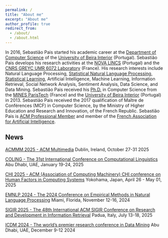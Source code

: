 ```yaml
---
permalink: /
title: "About me"
excerpt: "About me"
author_profile: true
redirect_from: 
  - /about/
  - /about.html
---
```



In 2016, Sebastião Pais started his academic career at the [Department of Computer Science](http://www.di.ubi.pt/) of the [University of Beira Interior](https://www.ubi.pt/) (Portugal). Sebastião Pais develops his research activities at the [NOVA LINCS](https://nova-lincs.di.fct.unl.pt/) (Portugal) and the [CNRS GREYC UMR 6072 Laboratory](http://www.greyc.fr/) (France). His research interests include Natural Language Processing, [Statistical Natural Language Processing](https://nlp.stanford.edu/fsnlp/), [Statistical Learning](https://www.statlearning.com/), Artificial Intelligence, Machine Learning, Information Retrieval, Social Network Analysis, Sentiment Analysis, Data Science, and Data Mining. Sebastião Pais received his [Ph.D.](https://goo.gl/mK4LGn) in Computer Science from the [MINES ParisTech](http://www.minesparis.psl.eu/) (France) and the [University of Beira Interior](https://www.ubi.pt/) (Portugal) in 2013. Sebastião Pais received the 2017 qualification of Maître de Conférences (MCF) in Computer Science, by the Ministry of Higher Education and Research and Innovation, of the French Republic.
Sebastião Pais is [ACM Professional Member](http://member.acm.org/~sebastiaopais) and member of the [French Association for Artificial Intelligence](https://afia.asso.fr/).

## News

[ACMMM 2025 - ACM Multimedia](https://acmmm2025.org/)
Dublin, Ireland, October 27-31 2025

[COLING - The 31st International Conference on Computational Linguistics](https://coling2025.org/)
Abu Dhabi, UAE, January 19-24, 2025

[CHI 2025 - ACM (Association of Computing Machinery) CHI conference on Human Factors in Computing Systems](https://chi2025.acm.org/)
Yokohama, Japan, April 26 - May 01, 2025

[EMNLP 2024 - The 2024 Conference on Empirical Methods in Natural Language Processing](https://2024.emnlp.org/)
Miami, Florida, November 12-16, 2024

[SIGIR 2025 - The 48th International ACM SIGIR Conference on Research and Development in Information Retrieval](https://sigir2025.dei.unipd.it/)
Padua, Italy, July 13-18, 2025

[ICDM 2024 - The world’s premier research conference in Data Mining](https://icdm2024.org/)
Abu Dhabi, UAE, December 9-12 2024

